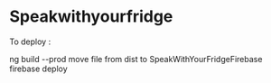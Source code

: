 # Speakwithyourfridge

To deploy : 

ng build --prod
move file from dist to SpeakWithYourFridgeFirebase
firebase deploy
